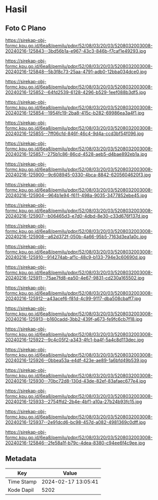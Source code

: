 # Hasil

## Foto C Plano

https://sirekap-obj-formc.kpu.go.id/6ea8/pemilu/pdpr/52/08/03/20/03/5208032003008-20240216-125843--3bd56b1a-e967-43c3-846b-f7caf1e49293.jpg

https://sirekap-obj-formc.kpu.go.id/6ea8/pemilu/pdpr/52/08/03/20/03/5208032003008-20240216-125848--5b3f8c73-25aa-4791-adb0-12bba034dce0.jpg

https://sirekap-obj-formc.kpu.go.id/6ea8/pemilu/pdpr/52/08/03/20/03/5208032003008-20240216-125852--64fd2539-6128-4296-b529-1eef088b3df5.jpg

https://sirekap-obj-formc.kpu.go.id/6ea8/pemilu/pdpr/52/08/03/20/03/5208032003008-20240216-125854--1954fc19-2ba8-415c-b282-69986ea3a4f1.jpg

https://sirekap-obj-formc.kpu.go.id/6ea8/pemilu/pdpr/52/08/03/20/03/5208032003008-20240216-125855--7ff06cfd-846f-46c4-9d4a-ccd3bf54f096.jpg

https://sirekap-obj-formc.kpu.go.id/6ea8/pemilu/pdpr/52/08/03/20/03/5208032003008-20240216-125857--275b1c86-86cd-4528-aeb5-d4bae892eb1a.jpg

https://sirekap-obj-formc.kpu.go.id/6ea8/pemilu/pdpr/52/08/03/20/03/5208032003008-20240216-125900--9c608945-0330-4bca-8842-6205604620f3.jpg

https://sirekap-obj-formc.kpu.go.id/6ea8/pemilu/pdpr/52/08/03/20/03/5208032003008-20240216-125904--964b1e94-f611-498a-9035-3477852ebe45.jpg

https://sirekap-obj-formc.kpu.go.id/6ea8/pemilu/pdpr/52/08/03/20/03/5208032003008-20240216-125907--b06465d3-e7d0-4dbd-8e30-c33d676f137d.jpg

https://sirekap-obj-formc.kpu.go.id/6ea8/pemilu/pdpr/52/08/03/20/03/5208032003008-20240216-125908--a62d372f-050b-4a66-95b5-7163d3ea1a0c.jpg

https://sirekap-obj-formc.kpu.go.id/6ea8/pemilu/pdpr/52/08/03/20/03/5208032003008-20240216-125910--914274ab-af1c-48c9-b133-794e3c60690d.jpg

https://sirekap-obj-formc.kpu.go.id/6ea8/pemilu/pdpr/52/08/03/20/03/5208032003008-20240216-125911--75ae7fd8-ea50-4e67-9831-cd230a165502.jpg

https://sirekap-obj-formc.kpu.go.id/6ea8/pemilu/pdpr/52/08/03/20/03/5208032003008-20240216-125912--a43acef6-f81d-4c99-9117-dba508cbaff7.jpg

https://sirekap-obj-formc.kpu.go.id/6ea8/pemilu/pdpr/52/08/03/20/03/5208032003008-20240216-125913--b160cadd-3bb2-439f-a673-fe9fc6cb7f18.jpg

https://sirekap-obj-formc.kpu.go.id/6ea8/pemilu/pdpr/52/08/03/20/03/5208032003008-20240216-125922--9c4c05f2-a343-4fc1-ba4f-5a4c8d113dec.jpg

https://sirekap-obj-formc.kpu.go.id/6ea8/pemilu/pdpr/52/08/03/20/03/5208032003008-20240216-125926--0bbea53a-e4df-423e-ae89-1a6bfd49b539.jpg

https://sirekap-obj-formc.kpu.go.id/6ea8/pemilu/pdpr/52/08/03/20/03/5208032003008-20240216-125930--70bc72d8-130d-43de-82ef-83afaec677e4.jpg

https://sirekap-obj-formc.kpu.go.id/6ea8/pemilu/pdpr/52/08/03/20/03/5208032003008-20240216-125933--2754ffd2-2b4e-4bf1-a10a-27b24b93fc15.jpg

https://sirekap-obj-formc.kpu.go.id/6ea8/pemilu/pdpr/52/08/03/20/03/5208032003008-20240216-125937--2e91dcd6-bc98-457d-a082-4981369c0dff.jpg

https://sirekap-obj-formc.kpu.go.id/6ea8/pemilu/pdpr/52/08/03/20/03/5208032003008-20240216-125846--2fe58a1f-b79c-4dea-8380-c94ee6f4c9ee.jpg


## Metadata

| Key        | Value               |
| ---------- | ------------------- |
| Time Stamp | 2024-02-17 13:05:41 |
| Kode Dapil | 5202                |



